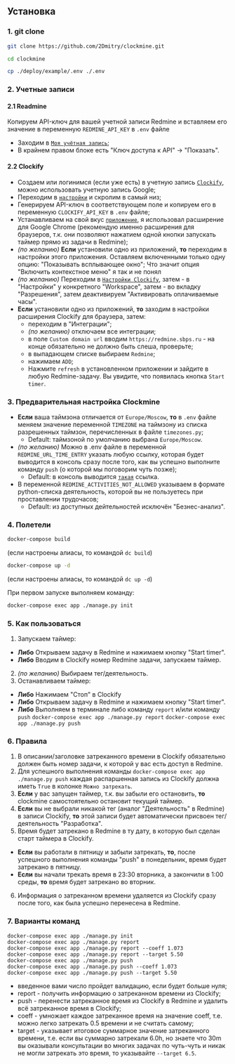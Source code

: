 ## Установка

### 1. git clone
```bash
git clone https://github.com/2Dmitry/clockmine.git
```
```bash
cd clockmine
```
```bash
cp ./deploy/example/.env ./.env
```

### 2. Учетные записи
#### 2.1 Readmine
Копируем API-ключ для вашей учетной записи Redmine и вставляем его значение в переменную `REDMINE_API_KEY` в `.env` файле
- Заходим в [`Моя учётная запись`](https://redmine.sbps.ru/my/account);
- В крайнем правом блоке есть "Ключ доступа к API" -> "Показать".
#### 2.2 Clockify
- Создаем или логинимся (если уже есть) в учетную запись [`Clockify`](https://app.clockify.me/en/login), можно использовать учетную запись Google;
- Переходим в [`настройки`](https://app.clockify.me/user/settings) и скролим в самый низ;
- Генерируем API-ключ в соответствующем поле и копируем его в переменную `CLOCKIFY_API_KEY` в `.env` файле;
- Устанавливаем на свой вкус [`приложение`](https://clockify.me/apps), я использовал расширение для Google Chrome (рекомендую именно расширения для браузеров, т.к. они позволяют нажатием одной кнопки запускать таймер прямо из задачи в Redmine);
- _(по желанию)_ **Если** установили одно из приложений, **то** переходим в настройки этого приложения. Оставляем включенными только одну опцию: "Показывать всплывающее окно"; Что значит опция "Включить контекстное меню" я так и не понял
- _(по желанию)_ Переходим в [`Настройки Clockify`](https://app.clockify.me/workspaces/), затем - в "Настройки" у конкретного "Workspace", затем - во вкладку "Разрешения", затем деактивируем "Активировать оплачиваемые часы".
- **Если** установили одно из приложений, **то** заходим в настройки расширения Clockify для браузера, затем:
  * переходим в "Интеграции";
  * _(по желанию)_ отключаем все интеграции;
  * в поле `Custom domain url` вводим `https://redmine.sbps.ru` - на конце обязательно не должно быть слеша, проверьте;
  * в выпадающем списке выбираем `Redmine`;
  * нажимаем `ADD`;
  * Нажмите `refresh` в установленном приложении и зайдите в любую Redmine-задачу. Вы увидите, что появилась кнопка `Start timer`.
  
### 3. Предварительная настройка Clockmine
- **Если** ваша таймзона отличается от `Europe/Moscow`, **то** в `.env` файле меняем значение переменной `TIMEZONE` на таймзону из списка разрешенных таймзон, перечисленных в файле `timezones.py`;
  * Default: таймзоной по умолчанию выбрана `Europe/Moscow`.
- _(по желанию)_ Можно в .env файле в переменной `REDMINE_URL_TIME_ENTRY` указать любую ссылку, которая будет выводится в консоль сразу после того, как вы успешно выполните команду `push` (о которой мы поговорим чуть позже);
  * Default: в консоль выводится [`такая`](https://redmine.sbps.ru/time_entries?utf8=%E2%9C%93&set_filter=1&sort=spent_on%3Adesc&f%5B%5D=spent_on&op%5Bspent_on%5D=w&f%5B%5D=user_id&op%5Buser_id%5D=%3D&v%5Buser_id%5D%5B%5D=me&f%5B%5D=&c%5B%5D=created_on&c%5B%5D=hours&c%5B%5D=activity&c%5B%5D=user&c%5B%5D=project&c%5B%5D=issue&group_by=spent_on&t%5B%5D=hours&t%5B%5D=) ссылка.
- В переменной `REDMINE_ACTIVITIES_NOT_ALLOWED` указываем в формате python-списка деятельность, которой вы не пользуетесь при проставлении трудочасов;
  * Default: из доступных дейтельностей исключён "Безнес-анализ".

### 4. Полетели
```bash
docker-compose build
```
(если настроены алиасы, то командой `dc build`)
```bash
docker-compose up -d
```
(если настроены алиасы, то командой `dc up -d`)

При первом запуске выполняем команду:
```bash
docker-compose exec app ./manage.py init
```

### 5. Как пользоваться
1. Запускаем таймер:
- **Либо** Открываем задачу в Redmine и нажимаем кнопку "Start timer".
- **Либо** Вводим в Clockify номер Redmine задачи, запускаем таймер.
2. _(по желанию)_ Выбираем тег/деятельность.
3. Останавливаем таймер:
- **Либо** Нажимаем "Стоп" в Clockify
- **Либо** Открываем задачу в Redmine и нажимаем кнопку "Start timer".
- **Либо** Выполняем в терминале либо команду `report` и/или команду `push`
`docker-compose exec app ./manage.py report`
`docker-compose exec app ./manage.py push`

### 6. Правила
1. В описании/заголовке затреканного времени в Clockify обязательно должен быть номер задачи, к которой у вас есть доступ в Redmine.
2. Для успешного выполнения команды `docker-compose exec app ./manage.py push` каждая распаршенная запись из Clockify должна иметь `True` в колонке `Можно затрекать`.
3. **Если** у вас запущен таймер, т.к. вы забыли его остановить, **то** clockmine самостоятельно остановит текущий таймер.
4. **Если** вы не выбрали никакой тег (аналог "Деятельность" в Redmine) в записи Clockify, **то** этой записи будет автоматически присвоен тег/деятельность "Разработка".
5. Время будет затрекано в Redmine в ту дату, в которую был сделан старт таймера в Clockify.
- **Если** вы работали в пятницу и забыли затрекать, **то**, после успешного выполнения команды "push" в понедельник, время будет затрекано в пятницу.
- **Если** вы начали трекать время в 23:30 вторника, а закончили в 1:00 среды, **то** время будет затрекано во вторник.
6. Информация о затреканном времени удаляется из Clockify сразу после того, как была успешно перенесена в Redmine.

### 7. Варианты команд
```
docker-compose exec app ./manage.py init
docker-compose exec app ./manage.py report
docker-compose exec app ./manage.py report --coeff 1.073
docker-compose exec app ./manage.py report --target 5.50
docker-compose exec app ./manage.py push
docker-compose exec app ./manage.py push --coeff 1.073
docker-compose exec app ./manage.py push --target 5.50
```
- введенное вами число пройдет валидацию, если будет больше нуля;
- report - получить информацию о затреканном времени из Clockify;
- push - перенести затреканное время из Clockify в Redmine и удалить всё затреканное время в Clockify;
- coeff - умножает каждое затреканное время на значение coeff, т.е. можно легко затрекать 0.5 времени и не считать самому;
- target - указывает итоговое суммарное значение затреканного времени, т.е. если вы суммарно затрекали 6.0h, но знаете что 30m вы оказывали консультации во многих задачах по чуть-чуть и никак не могли затрекать это время, то указывайте `--target 6.5`.
